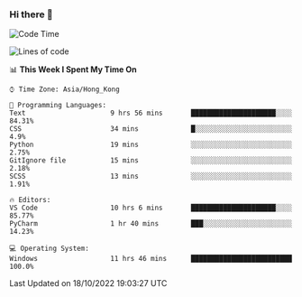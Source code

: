 ### Hi there 👋

<!--
**RoiexLee/RoiexLee** is a ✨ _special_ ✨ repository because its `README.md` (this file) appears on your GitHub profile.

Here are some ideas to get you started:

- 🔭 I’m currently working on ...
- 🌱 I’m currently learning ...
- 👯 I’m looking to collaborate on ...
- 🤔 I’m looking for help with ...
- 💬 Ask me about ...
- 📫 How to reach me: ...
- 😄 Pronouns: ...
- ⚡ Fun fact: ...
-->

<!--START_SECTION:waka-->
![Code Time](http://img.shields.io/badge/Code%20Time-31%20hrs%2013%20mins-blue)

![Lines of code](https://img.shields.io/badge/From%20Hello%20World%20I%27ve%20Written-3%20Thousand%20lines%20of%20code-blue)

📊 **This Week I Spent My Time On** 

```text
⌚︎ Time Zone: Asia/Hong_Kong

💬 Programming Languages: 
Text                     9 hrs 56 mins       █████████████████████░░░░   84.31% 
CSS                      34 mins             █░░░░░░░░░░░░░░░░░░░░░░░░   4.9% 
Python                   19 mins             ░░░░░░░░░░░░░░░░░░░░░░░░░   2.75% 
GitIgnore file           15 mins             ░░░░░░░░░░░░░░░░░░░░░░░░░   2.18% 
SCSS                     13 mins             ░░░░░░░░░░░░░░░░░░░░░░░░░   1.91%

🔥 Editors: 
VS Code                  10 hrs 6 mins       █████████████████████░░░░   85.77% 
PyCharm                  1 hr 40 mins        ███░░░░░░░░░░░░░░░░░░░░░░   14.23%

💻 Operating System: 
Windows                  11 hrs 46 mins      █████████████████████████   100.0%

```


 Last Updated on 18/10/2022 19:03:27 UTC
<!--END_SECTION:waka-->
